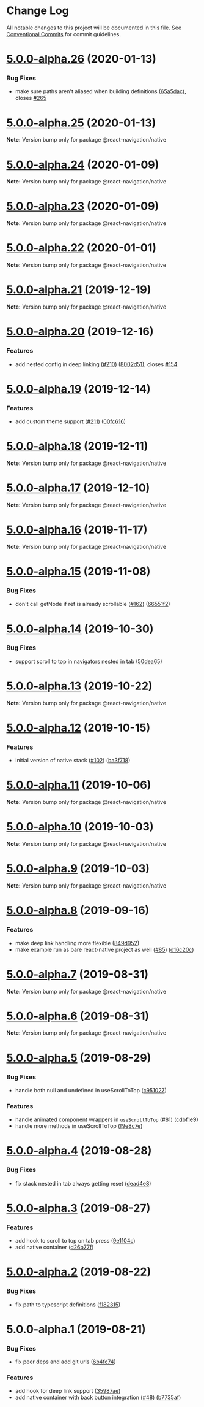 # Change Log

All notable changes to this project will be documented in this file.
See [Conventional Commits](https://conventionalcommits.org) for commit guidelines.

# [5.0.0-alpha.26](https://github.com/react-navigation/navigation-ex/tree/master/packages/native/compare/@react-navigation/native@5.0.0-alpha.25...@react-navigation/native@5.0.0-alpha.26) (2020-01-13)


### Bug Fixes

* make sure paths aren't aliased when building definitions ([65a5dac](https://github.com/react-navigation/navigation-ex/tree/master/packages/native/commit/65a5dac2bf887f4ba081ab15bd4c9870bb15697f)), closes [#265](https://github.com/react-navigation/navigation-ex/tree/master/packages/native/issues/265)





# [5.0.0-alpha.25](https://github.com/react-navigation/navigation-ex/tree/master/packages/native/compare/@react-navigation/native@5.0.0-alpha.24...@react-navigation/native@5.0.0-alpha.25) (2020-01-13)

**Note:** Version bump only for package @react-navigation/native





# [5.0.0-alpha.24](https://github.com/react-navigation/navigation-ex/tree/master/packages/native/compare/@react-navigation/native@5.0.0-alpha.22...@react-navigation/native@5.0.0-alpha.24) (2020-01-09)

**Note:** Version bump only for package @react-navigation/native





# [5.0.0-alpha.23](https://github.com/react-navigation/navigation-ex/tree/master/packages/native/compare/@react-navigation/native@5.0.0-alpha.22...@react-navigation/native@5.0.0-alpha.23) (2020-01-09)

**Note:** Version bump only for package @react-navigation/native





# [5.0.0-alpha.22](https://github.com/react-navigation/navigation-ex/compare/@react-navigation/native@5.0.0-alpha.21...@react-navigation/native@5.0.0-alpha.22) (2020-01-01)

**Note:** Version bump only for package @react-navigation/native





# [5.0.0-alpha.21](https://github.com/react-navigation/navigation-ex/compare/@react-navigation/native@5.0.0-alpha.20...@react-navigation/native@5.0.0-alpha.21) (2019-12-19)

**Note:** Version bump only for package @react-navigation/native





# [5.0.0-alpha.20](https://github.com/react-navigation/navigation-ex/compare/@react-navigation/native@5.0.0-alpha.19...@react-navigation/native@5.0.0-alpha.20) (2019-12-16)


### Features

* add nested config in deep linking ([#210](https://github.com/react-navigation/navigation-ex/issues/210)) ([8002d51](https://github.com/react-navigation/navigation-ex/commit/8002d5179524a7211c37760a4ed45e8c12af4358)), closes [#154](https://github.com/react-navigation/navigation-ex/issues/154)





# [5.0.0-alpha.19](https://github.com/react-navigation/navigation-ex/compare/@react-navigation/native@5.0.0-alpha.18...@react-navigation/native@5.0.0-alpha.19) (2019-12-14)


### Features

* add custom theme support ([#211](https://github.com/react-navigation/navigation-ex/issues/211)) ([00fc616](https://github.com/react-navigation/navigation-ex/commit/00fc616de0572bade8aa85052cdc8290360b1d7f))





# [5.0.0-alpha.18](https://github.com/react-navigation/navigation-ex/compare/@react-navigation/native@5.0.0-alpha.17...@react-navigation/native@5.0.0-alpha.18) (2019-12-11)

**Note:** Version bump only for package @react-navigation/native





# [5.0.0-alpha.17](https://github.com/react-navigation/navigation-ex/compare/@react-navigation/native@5.0.0-alpha.16...@react-navigation/native@5.0.0-alpha.17) (2019-12-10)

**Note:** Version bump only for package @react-navigation/native





# [5.0.0-alpha.16](https://github.com/react-navigation/navigation-ex/compare/@react-navigation/native@5.0.0-alpha.15...@react-navigation/native@5.0.0-alpha.16) (2019-11-17)

**Note:** Version bump only for package @react-navigation/native





# [5.0.0-alpha.15](https://github.com/react-navigation/navigation-ex/compare/@react-navigation/native@5.0.0-alpha.14...@react-navigation/native@5.0.0-alpha.15) (2019-11-08)


### Bug Fixes

* don't call getNode if ref is already scrollable ([#162](https://github.com/react-navigation/navigation-ex/issues/162)) ([66551f2](https://github.com/react-navigation/navigation-ex/commit/66551f2))





# [5.0.0-alpha.14](https://github.com/react-navigation/navigation-ex/compare/@react-navigation/native@5.0.0-alpha.13...@react-navigation/native@5.0.0-alpha.14) (2019-10-30)


### Bug Fixes

* support scroll to top in navigators nested in tab ([50dea65](https://github.com/react-navigation/navigation-ex/commit/50dea65))





# [5.0.0-alpha.13](https://github.com/react-navigation/navigation-ex/compare/@react-navigation/native@5.0.0-alpha.12...@react-navigation/native@5.0.0-alpha.13) (2019-10-22)

**Note:** Version bump only for package @react-navigation/native





# [5.0.0-alpha.12](https://github.com/react-navigation/navigation-ex/compare/@react-navigation/native@5.0.0-alpha.11...@react-navigation/native@5.0.0-alpha.12) (2019-10-15)


### Features

* initial version of native stack ([#102](https://github.com/react-navigation/navigation-ex/issues/102)) ([ba3f718](https://github.com/react-navigation/navigation-ex/commit/ba3f718))





# [5.0.0-alpha.11](https://github.com/react-navigation/navigation-ex/compare/@react-navigation/native@5.0.0-alpha.10...@react-navigation/native@5.0.0-alpha.11) (2019-10-06)

**Note:** Version bump only for package @react-navigation/native





# [5.0.0-alpha.10](https://github.com/react-navigation/navigation-ex/compare/@react-navigation/native@5.0.0-alpha.9...@react-navigation/native@5.0.0-alpha.10) (2019-10-03)

**Note:** Version bump only for package @react-navigation/native





# [5.0.0-alpha.9](https://github.com/react-navigation/navigation-ex/compare/@react-navigation/native@5.0.0-alpha.8...@react-navigation/native@5.0.0-alpha.9) (2019-10-03)

**Note:** Version bump only for package @react-navigation/native





# [5.0.0-alpha.8](https://github.com/react-navigation/navigation-ex/compare/@react-navigation/native@5.0.0-alpha.7...@react-navigation/native@5.0.0-alpha.8) (2019-09-16)


### Features

* make deep link handling more flexible ([849d952](https://github.com/react-navigation/navigation-ex/commit/849d952))
* make example run as bare react-native project as well ([#85](https://github.com/react-navigation/navigation-ex/issues/85)) ([d16c20c](https://github.com/react-navigation/navigation-ex/commit/d16c20c))





# [5.0.0-alpha.7](https://github.com/react-navigation/navigation-ex/compare/@react-navigation/native@5.0.0-alpha.5...@react-navigation/native@5.0.0-alpha.7) (2019-08-31)

**Note:** Version bump only for package @react-navigation/native





# [5.0.0-alpha.6](https://github.com/react-navigation/navigation-ex/compare/@react-navigation/native@5.0.0-alpha.5...@react-navigation/native@5.0.0-alpha.6) (2019-08-31)

**Note:** Version bump only for package @react-navigation/native





# [5.0.0-alpha.5](https://github.com/react-navigation/navigation-ex/compare/@react-navigation/native@5.0.0-alpha.4...@react-navigation/native@5.0.0-alpha.5) (2019-08-29)


### Bug Fixes

* handle both null and undefined in useScrollToTop ([c951027](https://github.com/react-navigation/navigation-ex/commit/c951027))


### Features

* handle animated component wrappers in `useScrollToTop` ([#81](https://github.com/react-navigation/navigation-ex/issues/81)) ([cdbf1e9](https://github.com/react-navigation/navigation-ex/commit/cdbf1e9))
* handle more methods in useScrollToTop ([f9e8c7e](https://github.com/react-navigation/navigation-ex/commit/f9e8c7e))





# [5.0.0-alpha.4](https://github.com/react-navigation/navigation-ex/compare/@react-navigation/native@5.0.0-alpha.3...@react-navigation/native@5.0.0-alpha.4) (2019-08-28)


### Bug Fixes

* fix stack nested in tab always getting reset ([dead4e8](https://github.com/react-navigation/navigation-ex/commit/dead4e8))





# [5.0.0-alpha.3](https://github.com/react-navigation/navigation-ex/compare/@react-navigation/native@5.0.0-alpha.2...@react-navigation/native@5.0.0-alpha.3) (2019-08-27)


### Features

* add hook to scroll to top on tab press ([9e1104c](https://github.com/react-navigation/navigation-ex/commit/9e1104c))
* add native container ([d26b77f](https://github.com/react-navigation/navigation-ex/commit/d26b77f))





# [5.0.0-alpha.2](https://github.com/react-navigation/navigation-ex/compare/@react-navigation/native@5.0.0-alpha.1...@react-navigation/native@5.0.0-alpha.2) (2019-08-22)


### Bug Fixes

* fix path to typescript definitions ([f182315](https://github.com/react-navigation/navigation-ex/commit/f182315))





# 5.0.0-alpha.1 (2019-08-21)


### Bug Fixes

* fix peer deps and add git urls ([6b4fc74](https://github.com/react-navigation/navigation-ex/commit/6b4fc74))


### Features

* add hook for deep link support ([35987ae](https://github.com/react-navigation/navigation-ex/commit/35987ae))
* add native container with back button integration ([#48](https://github.com/react-navigation/navigation-ex/issues/48)) ([b7735af](https://github.com/react-navigation/navigation-ex/commit/b7735af))
